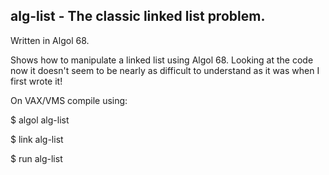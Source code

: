## alg-list - The classic linked list problem.

Written in Algol 68. 

Shows how to manipulate a linked list using Algol 68.  Looking at the code 
now it doesn't seem to be nearly as difficult to understand as it was when
I first wrote it!

On VAX/VMS compile using:
  
   $ algol alg-list
   
   $ link alg-list
   
   $ run alg-list

